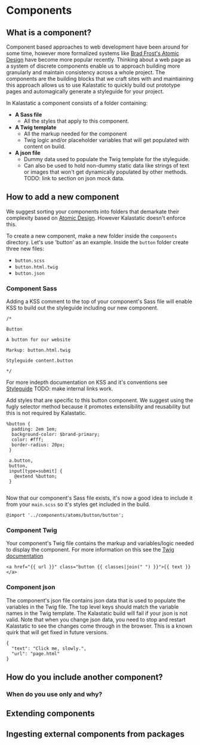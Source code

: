 # Components
## What is a component?
Component based approaches to web development have been around for some time, however more formalized systems like [Brad Frost's Atomic Design](http://bradfrost.com/blog/post/atomic-web-design/) have become more popular recently. Thinking about a web page as a system of discrete components enable us to approach building more granularly and maintain consistency across a whole project. The components are the building blocks that we craft sites with and maintiaining this approach allows us to use Kalastatic to quickly build out prototype pages and automagically generate a styleguide for your project.

In Kalastatic a component consists of a folder containing: 

- **A Sass file**
	- All the styles that apply to this component.
- **A Twig template**
	- All the markup needed for the component
	- Twig logic and/or placeholder variables that will get populated with content on build.
- **A json file**
	- Dummy data used to populate the Twig template for the styleguide.
	- Can also be used to hold non-dummy static data like strings of text or images that won't get dynamically populated by other methods. TODO: link to section on json mock data.

## How to add a new component
We suggest sorting your components into folders that demarkate their complexity based on [Atomic Design](http://bradfrost.com/blog/post/atomic-web-design/). However Kalastatic doesn't enforce this. 

To create a new component, make a new folder inside the `components` directory. Let's use 'button' as an example. 
Inside the `button` folder create three new files: 

- `button.scss`
- `button.html.twig`
- `button.json`

### Component Sass
Adding a KSS comment to the top of your component's Sass file will enable KSS to build out the styleguide including our new component.

```
/*

Button

A button for our website

Markup: button.html.twig

Styleguide content.button

*/
```

For more indepth documentation on KSS and it's conventions see [Styleguide](/3-Styleguide) TODO: make internal links work.

Add styles that are specific to this button component. We suggest using the fugly selector method because it promotes extensibility and reusability but this is not required by Kalastatic.

```
%button {
  padding: 2em 1em;
  background-color: $brand-primary;
  color: #fff;
  border-radius: 20px;
 }
 
 a.button,
 button,
 input[type=submit] {
   @extend %button;
 }
  
```

Now that our component's Sass file exists, it's now a good idea to include it from your `main.scss` so it's styles get included in the build.

`@import '../components/atoms/button/button';`

### Component Twig

Your component's Twig file contains the markup and variables/logic needed to display the component. For more information on this see the [Twig documentation](http://twig.sensiolabs.org/doc/2.x/)

```
<a href="{{ url }}" class="button {{ classes|join(" ") }}">{{ text }}</a>
```

### Component json
The component's json file contains json data that is used to populate the variables in the Twig file. The top level keys should match the variable names in the Twig template. The Kalastatic build will fail if your json is not valid. Note that when you change json data, you need to stop and restart Kalastatic to see the changes come through in the browser. This is a known quirk that will get fixed in future versions.

```
{
  "text": "Click me, slowly.",
  "url": "page.html"
}
```

## How do you include another component?
### When do you use only and why?
## Extending components
## Ingesting external components from packages
